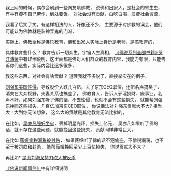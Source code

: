 我上网的时候，偶尔会刷到一些网友喷佛教，
说佛和出家人，是社会的寄生虫，有手有脚不自己劳作，到处要饭，
对社会没有贡献，白吃白喝，浪费社会资源，

我看了后笑了笑，有这样相法的人，好像还不少，
主要源于对佛教的误会，他们可能认为佛教就是装神弄鬼的门派，

实际上，佛教全称是佛陀教育，佛和出家人实际上身份是老师，是搞教育的，

具体教育些什么？
教育告诉一切众生，宇宙人生真相，
[《佛说系列全部书籍》·罗江涛著](https://www.kancloud.cn/@luojiangtao)中有详细说明，这里面都是佛对人们群众的教育内容，我能力有限，只能告诉你们这些，实际内容比这多很多，

教这些东西，对社会有啥贡献？
道理我就不多说了，直接举实在的例子，

 [刘强东美国性侵](https://www.kancloud.cn/luojiangtao/foshuoxinwen/2629199)，导致股价大跌几百亿，丢了京东CEO职位，还把名声搞臭了，消失在大众视野，夫妻关系也搞差了，
佛教育人，告诉人邪淫损财、废事业，名声不好，如果刘强东听了佛的话，不去性侵，也就不会有这些损失，
就能帮刘强东挽回这些损失，几百亿加京东CEO职位，
你说佛法对刘强东贡献大不大?
相当大！大到你无法想象，
这么大的贡献是其他教育无法比拟的，

在比如，[吴亦凡强奸坐牢](https://www.kancloud.cn/luojiangtao/foshuoxinwen/2640702)，丢掉明星光环，损失上亿元，
吴亦凡如果听了佛的话，就不存在这些问题，就能挽回这些损失，
贡献同样非常巨大，

在比如 [薇娅偷税漏税被封杀](https://www.kancloud.cn/luojiangtao/foshuoxinwen/2629201)，
如果薇娅听了佛的话不犯偷盗，不偷税漏税，也不至于被罚款和封杀，
能帮薇娅挽回至少上百亿损失，
你说贡献大不大？

再比如*   [昆山刘海龙持刀砍人被反杀](https://www.kancloud.cn/luojiangtao/foshuoxinwen/2635739)


[《佛说新闻事件》](https://www.kancloud.cn/luojiangtao/foshuoxinwen)中有详细说明


